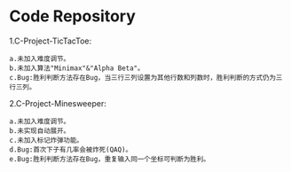 # Code Repository
1.C-Project-TicTacToe:

    a.未加入难度调节。
    b.未加入算法"Minimax"&"Alpha Beta"。
    c.Bug:胜利判断方法存在Bug，当三行三列设置为其他行数和列数时，胜利判断的方式仍为三行三列。

2.C-Project-Minesweeper:

    a.未加入难度调节。
    b.未实现自动展开。
    c.未加入标记炸弹功能。
    d.Bug:首次下子有几率会被炸死(QAQ)。
    e.Bug:胜利判断方法存在Bug，重复输入同一个坐标可判断为胜利。
